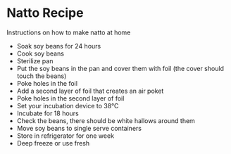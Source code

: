 # Natto Recipe
Instructions on how to make natto at home
- Soak soy beans for 24 hours
- Cook soy beans
- Sterilize pan
- Put the soy beans in the pan and cover them with foil (the cover should touch the beans)
- Poke holes in the foil
- Add a second layer of foil that creates an air poket
- Poke holes in the second layer of foil
- Set your incubation device to 38°C
- Incubate for 18 hours
- Check the beans, there should be white hallows around them
- Move soy beans to single serve containers
- Store in refrigerator for one week
- Deep freeze or use fresh

